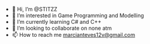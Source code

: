 - 👋 Hi, I’m @STITZZ
- 👀 I’m interested in Game Programming and Modelling
- 🌱 I’m currently learning C# and C++
- 💞️ I’m looking to collaborate on none atm
- 📫 How to reach me marcianteves12v@gmail.com

<!---
STITZZ/STITZZ is a ✨ special ✨ repository because its `README.md` (this file) appears on your GitHub profile.
You can click the Preview link to take a look at your changes.
--->
